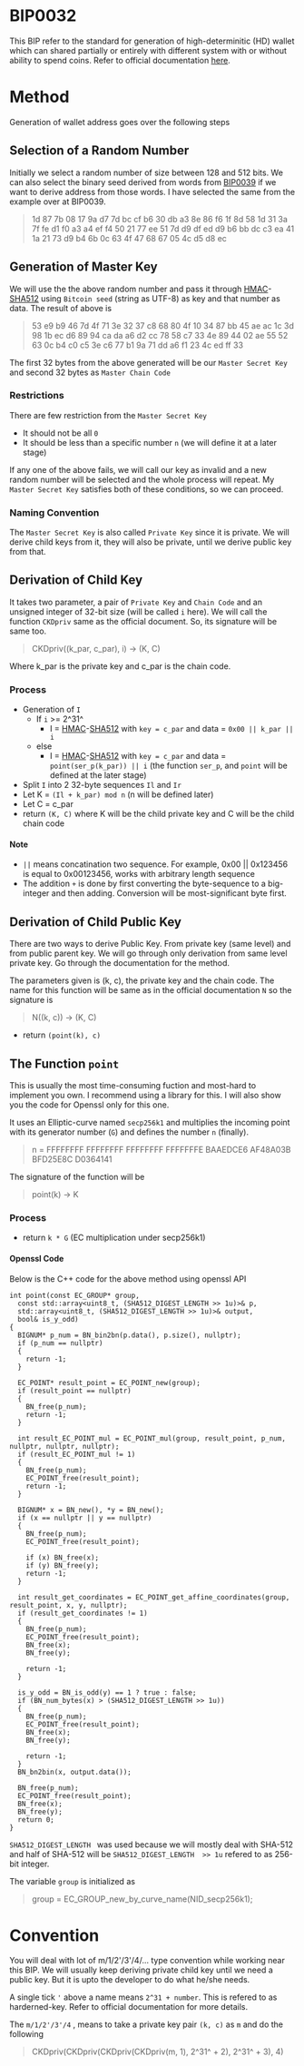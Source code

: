 # BIP0032
This BIP refer to the standard for generation of high-determinitic (HD) wallet which can shared partially or entirely with different system with or without ability to spend coins. Refer to official documentation [here](https://github.com/bitcoin/bips/blob/master/bip-0032.mediawiki).

# Method
Generation of wallet address goes over the following steps

## Selection of a Random Number
Initially we select a random number of size between 128 and 512 bits. We can also select the binary seed derived from words from [BIP0039](bip39.md) if we want to derive address from those words. I have selected the same from the example over at BIP0039.

> 1d 87 7b 08 17 9a d7 7d bc cf b6 30 db a3 8e 86 f6 1f 8d 58 1d 31 3a 7f fe d1 f0 a3 a4 ef f4 50 21 77 ee 51 7d d9 df ed d9 b6 bb dc c3 ea 41 1a 21 73 d9 b4 6b 0c 63 4f 47 68 67 05 4c d5 d8 ec

## Generation of Master Key
We will use the the above random number and pass it through [HMAC](https://tools.ietf.org/html/rfc2104)-[SHA512](https://datatracker.ietf.org/doc/html/rfc6234) using `Bitcoin seed` (string as UTF-8) as key and that number as data. The result of above is

> 53 e9 b9 46 7d 4f 71 3e 32 37 c8 68 80 4f 10 34 87 bb 45 ae ac 1c 3d 98 1b ec d6 89 94 ca da a6 d2 cc 78 58 c7 33 4e 89 44 02 ae 55 52 63 0c b4 c0 c5 3e c6 77 b1 9a 71 dd a6 f1 23 4c ed ff 33

The first 32 bytes from the above generated will be our `Master Secret Key` and second 32 bytes as `Master Chain Code`

### Restrictions
There are few restriction from the `Master Secret Key`

 - It should not be all `0`
 - It should be less than a specific number  `n` (we will define it at a later stage)

If any one of the above fails, we will call our key as invalid and a new random number will be selected and the whole process will repeat. My `Master Secret Key` satisfies both of these conditions, so we can proceed.

### Naming Convention
The `Master Secret Key` is also called `Private Key` since it is private. We will derive child keys from it, they will also be private, until we derive public key from that.

## Derivation of Child Key
It takes two parameter, a pair of `Private Key` and `Chain Code` and an unsigned integer of 32-bit size (will be called `i` here). We will call the function `CKDpriv` same as the official document. So, its signature will be same too.

> CKDpriv((k_par, c_par), i) -> (K, C)

Where k_par is the private key and c_par is the chain code.

### Process
 - Generation of `I`
   - If `i` >= 2^31^
     - I = [HMAC](https://tools.ietf.org/html/rfc2104)-[SHA512](https://datatracker.ietf.org/doc/html/rfc6234) with `key = c_par` and data = `0x00 || k_par || i`
   - else
     - I = [HMAC](https://tools.ietf.org/html/rfc2104)-[SHA512](https://datatracker.ietf.org/doc/html/rfc6234) with `key = c_par` and data = `point(ser_p(k_par)) || i` (the function `ser_p`, and `point` will be defined at the later stage)
 - Split `I` into 2 32-byte sequences `Il` and `Ir`
 - Let K = `(Il + k_par) mod n` (n will be defined later)
 - Let C = c_par
 - return `(K, C)` where K will be the child private key and C will be the child chain code

#### Note
 - `||` means concatination two sequence. For example, 0x00 || 0x123456 is equal to 0x00123456, works with arbitrary length sequence
 - The addition `+` is done by first converting the byte-sequence to a big-integer and then adding. Conversion will be most-significant byte first.

## Derivation of Child Public Key
There are two ways to derive Public Key. From private key (same level) and from public parent key. We will go through only derivation from same level private key. Go through the documentation for the method.

The parameters given is (k, c), the private key and the chain code. The name for this function will be same as in the official documentation `N` so the signature is

> N((k, c)) -> (K, C)

- return `(point(k), c)`

## The Function `point`
This is usually the most time-consuming fuction and most-hard to implement you own. I recommend using a library for this. I will also show you the code for Openssl only for this one.

It uses an Elliptic-curve named `secp256k1` and multiplies the incoming point with its generator number (`G`) and defines the number  `n` (finally). 

>  n  = FFFFFFFF FFFFFFFF FFFFFFFF FFFFFFFE BAAEDCE6 AF48A03B BFD25E8C D0364141

The signature of the function will be
> point(k) -> K

### Process
  - return `k * G` (EC multiplication under secp256k1)

#### Openssl Code
Below is the C++ code for the above method using openssl API

    int point(const EC_GROUP* group,
	  const std::array<uint8_t, (SHA512_DIGEST_LENGTH >> 1u)>& p,
	  std::array<uint8_t, (SHA512_DIGEST_LENGTH >> 1u)>& output,
	  bool& is_y_odd)
	{
	  BIGNUM* p_num = BN_bin2bn(p.data(), p.size(), nullptr);
	  if (p_num == nullptr)
	  {
	    return -1;
	  }

	  EC_POINT* result_point = EC_POINT_new(group);
	  if (result_point == nullptr)
	  {
	    BN_free(p_num);
	    return -1;
	  }

	  int result_EC_POINT_mul = EC_POINT_mul(group, result_point, p_num, nullptr, nullptr, nullptr);
	  if (result_EC_POINT_mul != 1)
	  {
	    BN_free(p_num);
	    EC_POINT_free(result_point);
	    return -1;
	  }

	  BIGNUM* x = BN_new(), *y = BN_new();
	  if (x == nullptr || y == nullptr)
	  {
	    BN_free(p_num);
	    EC_POINT_free(result_point);

	    if (x) BN_free(x);
	    if (y) BN_free(y);
	    return -1;
	  }

	  int result_get_coordinates = EC_POINT_get_affine_coordinates(group, result_point, x, y, nullptr);
	  if (result_get_coordinates != 1)
	  {
	    BN_free(p_num);
	    EC_POINT_free(result_point);
	    BN_free(x);
	    BN_free(y);

	    return -1;
	  }

	  is_y_odd = BN_is_odd(y) == 1 ? true : false;
	  if (BN_num_bytes(x) > (SHA512_DIGEST_LENGTH >> 1u))
	  {
	    BN_free(p_num);
	    EC_POINT_free(result_point);
	    BN_free(x);
	    BN_free(y);

	    return -1;
	  }
	  BN_bn2bin(x, output.data());

	  BN_free(p_num);
	  EC_POINT_free(result_point);
	  BN_free(x);
	  BN_free(y);
	  return 0;
	}

`SHA512_DIGEST_LENGTH ` was used because we will mostly deal with SHA-512 and half of SHA-512 will be `SHA512_DIGEST_LENGTH  >> 1u` refered to as 256-bit integer.

The variable `group`  is initialized as
> group = EC_GROUP_new_by_curve_name(NID_secp256k1);


# Convention
You will deal with lot of m/1/2'/3'/4/... type convention while working near this BIP. We will usually keep deriving private child key until we need a public key. But it is upto the developer to do what he/she needs.

A single tick `'` above a name means `2^31 + number`. This is refered to as harderned-key. Refer to official documentation for more details.

The `m/1/2'/3'/4` , means to take a private key pair `(k, c)` as `m` and do the following

> CKDpriv(CKDpriv(CKDpriv(CKDpriv(m, 1), 2^31^ + 2),  2^31^ + 3), 4)